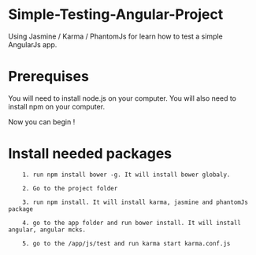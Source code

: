 # Simple-Testing-Angular-Project
Using Jasmine / Karma / PhantomJs for learn how to test a simple AngularJs app.

# Prerequises

You will need to install node.js on your computer.
You will also need to install npm on your computer.

Now you can begin !

# Install needed packages

```
    1. run npm install bower -g. It will install bower globaly.
```

```
    2. Go to the project folder
```

```
    3. run npm install. It will install karma, jasmine and phantomJs package
```

```
    4. go to the app folder and run bower install. It will install angular, angular mcks.
```

```
    5. go to the /app/js/test and run karma start karma.conf.js
```